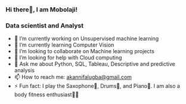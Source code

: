 ### Hi there👋, I am Mobolaji!

### Data scientist and Analyst

- 🔭 I’m currently working on Unsupervised machine learning
- 🌱 I’m currently learning Computer Vision
- 👯 I’m looking to collaborate on Machine learning projects
- 🤔 I’m looking for help with Cloud computing
- 💬 Ask me about Python, SQL, Tableau, Descriptive and predictive analysis
- 📫 How to reach me: akannifalugba@gmail.com
- ⚡ Fun fact: I play the Saxophone🎷, Drums🥁, and Piano🎹. I am also a body fitness enthusiast🏋️‍♂️
